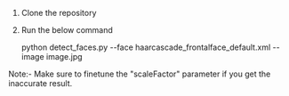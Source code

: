 1. Clone the repository

2. Run the below command

	python detect_faces.py --face haarcascade_frontalface_default.xml --image image.jpg

Note:- Make sure to finetune the "scaleFactor" parameter if you get the inaccurate result.